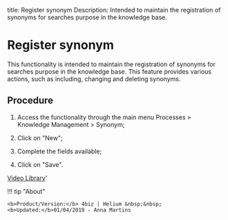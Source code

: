 title: Register synonym
Description: Intended to maintain the registration of synonyms for searches purpose in the knowledge base.
# Register synonym

This functionality is intended to maintain the registration of synonyms for searches purpose in the knowledge base.
This feature provides various actions, such as including, changing and deleting synonyms.

Procedure
-------------

1.  Access the functionality through the main menu Processes \> Knowledge
    Management \> Synonym;

2.  Click on "New";

3.  Complete the fields available;

4.  Click on "Save".


<i class='fa fa-youtube-play  fa-2x' style='color:#97ce17;vertical-align: middle;'> </i> [Video Library](https://www.youtube.com/playlist?list=PLB5qK2uzf2ROOaL7DsS86sLx4ilNgruEc)'

!!! tip "About"

    <b>Product/Version:</b> 4biz | Helium &nbsp;&nbsp;
    <b>Updated:</b>01/04/2019 - Anna Martins
